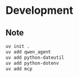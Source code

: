 # Development

## Note

```bash
uv init .
uv add qwen_agent
uv add python-dateutil
uv add python-dotenv
uv add mcp
```
